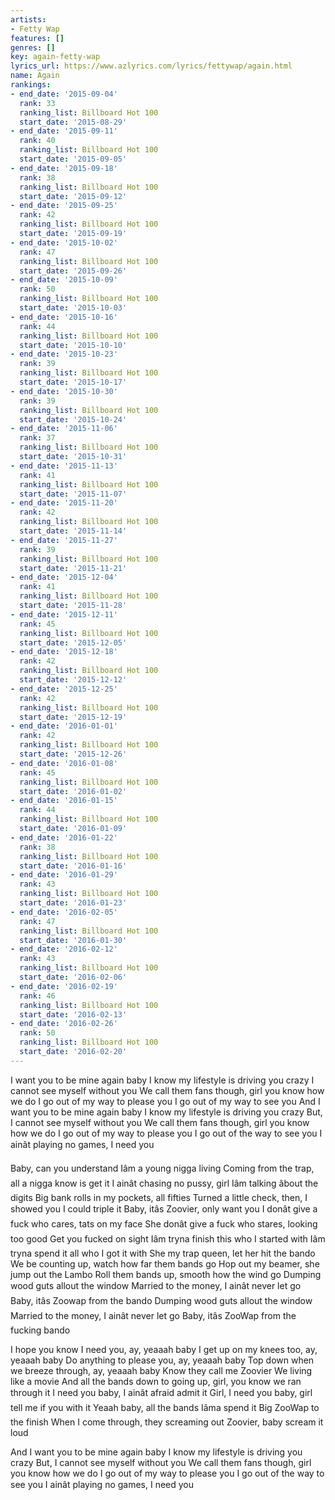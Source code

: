 ```yaml
---
artists:
- Fetty Wap
features: []
genres: []
key: again-fetty-wap
lyrics_url: https://www.azlyrics.com/lyrics/fettywap/again.html
name: Again
rankings:
- end_date: '2015-09-04'
  rank: 33
  ranking_list: Billboard Hot 100
  start_date: '2015-08-29'
- end_date: '2015-09-11'
  rank: 40
  ranking_list: Billboard Hot 100
  start_date: '2015-09-05'
- end_date: '2015-09-18'
  rank: 38
  ranking_list: Billboard Hot 100
  start_date: '2015-09-12'
- end_date: '2015-09-25'
  rank: 42
  ranking_list: Billboard Hot 100
  start_date: '2015-09-19'
- end_date: '2015-10-02'
  rank: 47
  ranking_list: Billboard Hot 100
  start_date: '2015-09-26'
- end_date: '2015-10-09'
  rank: 50
  ranking_list: Billboard Hot 100
  start_date: '2015-10-03'
- end_date: '2015-10-16'
  rank: 44
  ranking_list: Billboard Hot 100
  start_date: '2015-10-10'
- end_date: '2015-10-23'
  rank: 39
  ranking_list: Billboard Hot 100
  start_date: '2015-10-17'
- end_date: '2015-10-30'
  rank: 39
  ranking_list: Billboard Hot 100
  start_date: '2015-10-24'
- end_date: '2015-11-06'
  rank: 37
  ranking_list: Billboard Hot 100
  start_date: '2015-10-31'
- end_date: '2015-11-13'
  rank: 41
  ranking_list: Billboard Hot 100
  start_date: '2015-11-07'
- end_date: '2015-11-20'
  rank: 42
  ranking_list: Billboard Hot 100
  start_date: '2015-11-14'
- end_date: '2015-11-27'
  rank: 39
  ranking_list: Billboard Hot 100
  start_date: '2015-11-21'
- end_date: '2015-12-04'
  rank: 41
  ranking_list: Billboard Hot 100
  start_date: '2015-11-28'
- end_date: '2015-12-11'
  rank: 45
  ranking_list: Billboard Hot 100
  start_date: '2015-12-05'
- end_date: '2015-12-18'
  rank: 42
  ranking_list: Billboard Hot 100
  start_date: '2015-12-12'
- end_date: '2015-12-25'
  rank: 42
  ranking_list: Billboard Hot 100
  start_date: '2015-12-19'
- end_date: '2016-01-01'
  rank: 42
  ranking_list: Billboard Hot 100
  start_date: '2015-12-26'
- end_date: '2016-01-08'
  rank: 45
  ranking_list: Billboard Hot 100
  start_date: '2016-01-02'
- end_date: '2016-01-15'
  rank: 44
  ranking_list: Billboard Hot 100
  start_date: '2016-01-09'
- end_date: '2016-01-22'
  rank: 38
  ranking_list: Billboard Hot 100
  start_date: '2016-01-16'
- end_date: '2016-01-29'
  rank: 43
  ranking_list: Billboard Hot 100
  start_date: '2016-01-23'
- end_date: '2016-02-05'
  rank: 47
  ranking_list: Billboard Hot 100
  start_date: '2016-01-30'
- end_date: '2016-02-12'
  rank: 43
  ranking_list: Billboard Hot 100
  start_date: '2016-02-06'
- end_date: '2016-02-19'
  rank: 46
  ranking_list: Billboard Hot 100
  start_date: '2016-02-13'
- end_date: '2016-02-26'
  rank: 50
  ranking_list: Billboard Hot 100
  start_date: '2016-02-20'
---
```



I want you to be mine again baby
I know my lifestyle is driving you crazy
I cannot see myself without you
We call them fans though, girl you know how we do
I go out of my way to please you
I go out of my way to see you
And I want you to be mine again baby
I know my lifestyle is driving you crazy
But, I cannot see myself without you
We call them fans though, girl you know how we do
I go out of my way to please you
I go out of the way to see you
I ainât playing no games, I need you

Baby, can you understand Iâm a young nigga living
Coming from the trap, all a nigga know is get it
I ainât chasing no pussy, girl Iâm talking âbout the digits
Big bank rolls in my pockets, all fifties
Turned a little check, then, I showed you I could triple it
Baby, itâs Zoovier, only want you
I donât give a fuck who cares, tats on my face
She donât give a fuck who stares, looking too good
Get you fucked on sight
Iâm tryna finish this who I started with
Iâm tryna spend it all who I got it with
She my trap queen, let her hit the bando
We be counting up, watch how far them bands go
Hop out my beamer, she jump out the Lambo
Roll them bands up, smooth how the wind go
Dumping wood guts allout the window
Married to the money, I ainât never let go
Baby, itâs Zoowap from the bando
Dumping wood guts allout the window
Married to the money, I ainât never let go
Baby, itâs ZooWap from the fucking bando



I hope you know I need you, ay, yeaaah baby
I get up on my knees too, ay, yeaaah baby
Do anything to please you, ay, yeaaah baby
Top down when we breeze through, ay, yeaaah baby
Know they call me Zoovier
We living like a movie
And all the bands down to going up, girl, you know we ran through it
I need you baby, I ainât afraid admit it
Girl, I need you baby, girl tell me if you with it
Yeaah baby, all the bands Iâma spend it
Big ZooWap to the finish
When I come through, they screaming out
Zoovier, baby scream it loud



And I want you to be mine again baby
I know my lifestyle is driving you crazy
But, I cannot see myself without you
We call them fans though, girl you know how we do
I go out of my way to please you
I go out of the way to see you
I ainât playing no games, I need you



